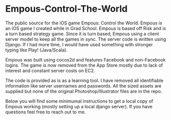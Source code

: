Empous-Control-The-World
========================

The public source for the iOS game Empous: Control the World. Empous is an iOS game I created while in Grad School. Empous is based off Risk and is a turn based strategy game. Since it is turn based, Empous using a client server model to keep all the games in sync. The server code is written using Django. If I had more time, I would have used something with stronger typing like Play! (Java/Scala).

Empous was built using cocos2d and features Facebook and non-Facebook logins. The game is now removed from the App Store mostly due to lack of interest and constant server costs on EC2. 

The code is provided as is as a learning tool. I have removed all identifiable information like server usernames and passwords. All the sized assets are supplied but none of the original Photoshop/Illustrator files are in the repo.

Below you will find some minimumal instructions to get a local copy of Empous working (mostly setting up a local django server). If you have questions feel free to reach out to me.
